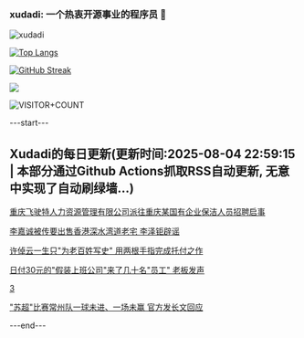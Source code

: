 ### xudadi: 一个热衷开源事业的程序员 👋

![xudadi](https://github-readme-stats-git-masterorgs-github-readme-stats-team.vercel.app/api?username=xudadi)

[![Top Langs](https://github-readme-stats.vercel.app/api/top-langs/?username=xudadi)](https://github.com/anuraghazra/github-readme-stats)

[![GitHub Streak](https://streak-stats.demolab.com?user=xudadi&locale=zh_Hans)](https://git.io/streak-stats)

![](https://raw.githubusercontent.com/xudadi/xudadi/main/assets/github-contribution-grid-snake.svg)

![VISITOR+COUNT](https://komarev.com/ghpvc/?username=xudadi&label=VISITOR+COUNT)


---start---

## Xudadi的每日更新(更新时间:2025-08-04 22:59:15 | 本部分通过Github Actions抓取RSS自动更新, 无意中实现了自动刷绿墙...)

[重庆飞驶特人力资源管理有限公司派往重庆某国有企业保洁人员招聘启事](https://www.gongkaoleida.com/article/2548310)

[李嘉诚被传要出售香港深水湾道老宅 李泽钜辟谣](https://m.163.com/news/article/K64N9F850530KP1K.html)

[许倬云一生只"为老百姓写史" 用两根手指完成托付之作](https://m.163.com/news/article/K64PQPJI051492LM.html)

[日付30元的"假装上班公司"来了几十名"员工" 老板发声](https://m.163.com/news/article/K64QM2TV053469LG.html)

[3](https://m.163.com/touch/news/sub/domestic)

["苏超"比赛常州队一球未进、一场未赢 官方发长文回应](https://m.163.com/news/article/K64IE6L105199NPP.html)

---end---
